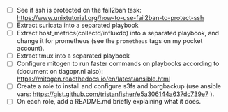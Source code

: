 - [ ] See if ssh is protected on the fail2ban task:
  https://www.unixtutorial.org/how-to-use-fail2ban-to-protect-ssh
- [ ] Extract suricata into a separated playbook
- [ ] Extract host_metrics(collectd/influxdb) into a separated playbook, and change it for prometheus (see the `prometheus` tags on my pocket account).
- [ ] Extract tmux into a separated playbook
- [ ] Configure mitogen to run faster commands on playbooks according to (document on tiagopr.nl also): https://mitogen.readthedocs.io/en/latest/ansible.html
- [ ] Create a role to install and configure s3fs and borgbackup (use ansible vars: https://gist.github.com/tristanfisher/e5a306144a637dc739e7 ).
- [ ] On each role, add a README.md briefly explaining what it does.
